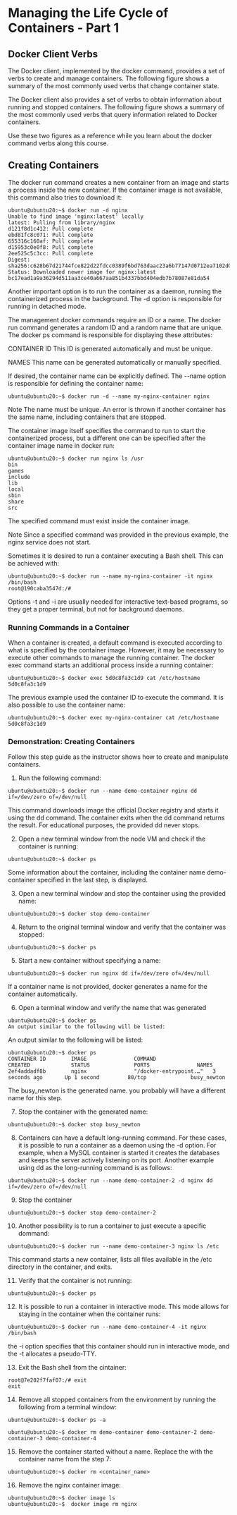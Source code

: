 # Managing the Life Cycle of Containers - Part 1

## Docker Client Verbs
The Docker client, implemented by the docker command, provides a set of verbs to create and manage containers. The following figure shows a summary of the most commonly used verbs that change container state.

The Docker client also provides a set of verbs to obtain information about running and stopped containers. The following figure shows a summary of the most commonly used verbs that query information related to Docker containers.

Use these two figures as a reference while you learn about the docker command verbs along this course.

## Creating Containers

The docker run command creates a new container from an image and starts a process inside the new container. If the container image is not available, this command also tries to download it:

```
ubuntu@ubuntu20:~$ docker run -d nginx
Unable to find image 'nginx:latest' locally
latest: Pulling from library/nginx
d121f8d1c412: Pull complete 
ebd81fc8c071: Pull complete 
655316c160af: Pull complete 
d15953c0e0f8: Pull complete 
2ee525c5c3cc: Pull complete 
Digest: sha256:c628b67d21744fce822d22fdcc0389f6bd763daac23a6b77147d0712ea7102d0
Status: Downloaded newer image for nginx:latest
bc17ead1a9a36294d511aa3ce40a667aa851b4337bbd404edb7b78087e81da54
```

Another important option is to run the container as a daemon, running the containerized process in the background. The -d option is responsible for running in detached mode.

The management docker commands require an ID or a name. The docker run command generates a random ID and a random name that are unique. The docker ps command is responsible for displaying these attributes:

CONTAINER ID This ID is generated automatically and must be unique.

NAMES This name can be generated automatically or manually specified.

If desired, the container name can be explicitly defined. The --name option is responsible for defining the container name:

```
ubuntu@ubuntu20:~$ docker run -d --name my-nginx-container nginx
```

Note The name must be unique. An error is thrown if another container has the same name, including containers that are stopped.

The container image itself specifies the command to run to start the containerized process, but a different one can be specified after the container image name in docker run:

```
ubuntu@ubuntu20:~$ docker run nginx ls /usr
bin
games
include
lib
local
sbin
share
src
```

The specified command must exist inside the container image.

Note Since a specified command was provided in the previous example, the nginx service does not start.

Sometimes it is desired to run a container executing a Bash shell. This can be achieved with:

```
ubuntu@ubuntu20:~$ docker run --name my-nginx-container -it nginx /bin/bash
root@190caba3547d:/# 
```

Options -t and -i are usually needed for interactive text-based programs, so they get a proper terminal, but not for background daemons.

### Running Commands in a Container

When a container is created, a default command is executed according to what is specified by the container image. However, it may be necessary to execute other commands to manage the running container. The docker exec command starts an additional process inside a running container:

```
ubuntu@ubuntu20:~$ docker exec 5d0c8fa3c1d9 cat /etc/hostname
5d0c8fa3c1d9
```
The previous example used the container ID to execute the command. It is also possible to use the container name:

```
ubuntu@ubuntu20:~$ docker exec my-nginx-container cat /etc/hostname
5d0c8fa3c1d9
```

### Demonstration: Creating Containers

Follow this step guide as the instructor shows how to create and manipulate containers.

1. Run the following command: 
```
ubuntu@ubuntu20:~$ docker run --name demo-container nginx dd if=/dev/zero of=/dev/null
```
This command downloads image the official Docker registry and starts it using the dd command. The container exits when the dd command returns the result. For educational purposes, the provided dd never stops.

2. Open a new terminal window from the node VM and check if the container is running:
```
ubuntu@ubuntu20:~$ docker ps
```

Some information about the container, including the container name demo-container specified in the last step, is displayed.

3. Open a new terminal window and stop the container using the provided name:
```
ubuntu@ubuntu20:~$ docker stop demo-container
```
4. Return to the original terminal window and verify that the container was stopped:
```
ubuntu@ubuntu20:~$ docker ps
```
5. Start a new container without specifying a name:
```
ubuntu@ubuntu20:~$ docker run nginx dd if=/dev/zero of=/dev/null
```
If a container name is not provided, docker generates a name for the container automatically.

6. Open a terminal window and verify the name that was generated
```
ubuntu@ubuntu20:~$ docker ps
An output similar to the following will be listed:
```
An output similar to the following will be listed:
```
ubuntu@ubuntu20:~$ docker ps
CONTAINER ID        IMAGE               COMMAND                  CREATED             STATUS              PORTS               NAMES
2ef4addadf8b        nginx               "/docker-entrypoint.…"   3 seconds ago       Up 1 second         80/tcp              busy_newton
```

The busy_newton is the generated name. you probably will have a different name for this step.

7. Stop the container with the generated name:

```
ubuntu@ubuntu20:~$ docker stop busy_newton
```

8. Containers can have a default long-running command. For these cases, it is possible to run a container as a daemon using the -d option. For example, when a MySQL container is started it creates the databases and keeps the server actively listening on its port. Another example using dd as the long-running command is as follows:

```
ubuntu@ubuntu20:~$ docker run --name demo-container-2 -d nginx dd if=/dev/zero of=/dev/null
```

9. Stop the container
```
ubuntu@ubuntu20:~$ docker stop demo-container-2
```

10. Another possibility is to run a container to just execute a specific dommand:
```
ubuntu@ubuntu20:~$ docker run --name demo-container-3 nginx ls /etc
```
This command starts a new container, lists all files available in the /etc directory in the container, and exits.

11. Verify that the container is not running:
```
ubuntu@ubuntu20:~$ docker ps
```

12. It is possible to run a container in interactive mode. This mode allows for staying in the container when the container runs:

```
ubuntu@ubuntu20:~$ docker run --name demo-container-4 -it nginx /bin/bash
```
the -i option specifies that this container should run in interactive mode, and the -t allocates a pseudo-TTY.

13. Exit the Bash shell from the cintainer:

```
root@7e202f7faf07:/# exit
exit
```

14. Remove all stopped containers from the environment by running the following from a terminal window:

```
ubuntu@ubuntu20:~$ docker ps -a
```

```
ubuntu@ubuntu20:~$ docker rm demo-container demo-container-2 demo-container-3 demo-container-4
```

15. Remove the container started without a name. Replace the with the container name from the step 7:

```
ubuntu@ubuntu20:~$ docker rm <container_name>

```
16. Remove the nginx container image:

```
ubuntu@ubuntu20:~$ docker image ls
ubuntu@ubuntu20:~$  docker image rm nginx
```